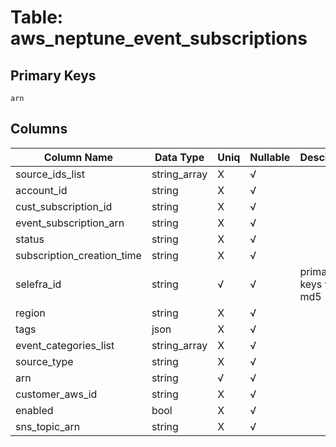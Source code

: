 # Table: aws_neptune_event_subscriptions

## Primary Keys 

```
arn
```


## Columns 

|  Column Name   |  Data Type  | Uniq | Nullable | Description | 
|  ----  | ----  | ----  | ----  | ---- | 
| source_ids_list | string_array | X | √ |  | 
| account_id | string | X | √ |  | 
| cust_subscription_id | string | X | √ |  | 
| event_subscription_arn | string | X | √ |  | 
| status | string | X | √ |  | 
| subscription_creation_time | string | X | √ |  | 
| selefra_id | string | √ | √ | primary keys value md5 | 
| region | string | X | √ |  | 
| tags | json | X | √ |  | 
| event_categories_list | string_array | X | √ |  | 
| source_type | string | X | √ |  | 
| arn | string | √ | √ |  | 
| customer_aws_id | string | X | √ |  | 
| enabled | bool | X | √ |  | 
| sns_topic_arn | string | X | √ |  | 


